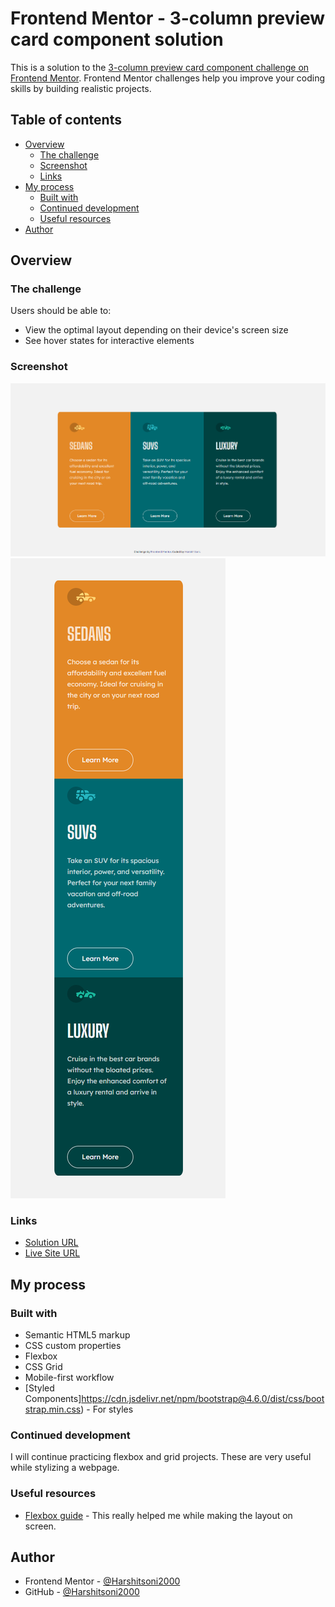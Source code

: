 # Frontend Mentor - 3-column preview card component solution

This is a solution to the [3-column preview card component challenge on Frontend Mentor](https://www.frontendmentor.io/challenges/3column-preview-card-component-pH92eAR2-). Frontend Mentor challenges help you improve your coding skills by building realistic projects.

## Table of contents

- [Overview](#overview)
  - [The challenge](#the-challenge)
  - [Screenshot](#screenshot)
  - [Links](#links)
- [My process](#my-process)
  - [Built with](#built-with)
  - [Continued development](#continued-development)
  - [Useful resources](#useful-resources)
- [Author](#author)

## Overview

### The challenge

Users should be able to:

- View the optimal layout depending on their device's screen size
- See hover states for interactive elements

### Screenshot

![Desktop-View](ss/desktop-view.PNG)
![Mobile-View](ss/mobile-view.PNG)

### Links

- [Solution URL](https://github.com/Harshitsoni2000/3-Column-Preview-Card-Component)
- [Live Site URL](https://harshitsoni2000.github.io/3-Column-Preview-Card-Component/)

## My process

### Built with

- Semantic HTML5 markup
- CSS custom properties
- Flexbox
- CSS Grid
- Mobile-first workflow
- [Styled Components]https://cdn.jsdelivr.net/npm/bootstrap@4.6.0/dist/css/bootstrap.min.css) - For styles

### Continued development

I will continue practicing flexbox and grid projects. These are very useful while stylizing a webpage.

### Useful resources

- [Flexbox guide](https://css-tricks.com/snippets/css/a-guide-to-flexbox/) - This really helped me while making the layout on screen.

## Author

- Frontend Mentor - [@Harshitsoni2000](https://www.frontendmentor.io/profile/Harshitsoni2000)
- GitHub - [@Harshitsoni2000](https://github.com/Harshitsoni2000)
